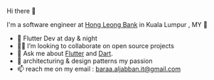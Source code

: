 Hi there 👋

I'm a software engineer at [Hong Leong Bank](https://www.hlb.com.my/en/personal-banking/home.html) in Kuala Lumpur , MY 🌆


- 👀  Flutter Dev at day & night
- 🧑‍💻 I’m looking to collaborate on open source projects
- 💬 Ask me about [Flutter](https://flutter.dev) and [Dart](https://dart.dev).
- 🌱 architecturing & design patterns my passion 
- 📫  reach me on my email : baraa.aljabban.it@gmail.com 


<!---
baraaaljabban/baraaaljabban is a ✨ special ✨ repository because its `README.md` (this file) appears on your GitHub profile.
You can click the Preview link to take a look at your changes.
--->
